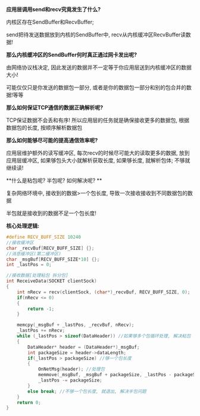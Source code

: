 **应用层调用send和recv究竟发生了什么?**

内核区存在SendBuffer和RecvBuffer; 

send把待发送数据放到内核的SendBuffer中, recv从内核缓冲区RecvBuffer读数据!



**那么内核缓冲区的SendBuffer何时真正通过网卡发出呢?**

由网络协议栈决定, 因此发送的数据并不一定等于你应用层送到内核缓冲区的数据大小! 

可能仅仅只是你发送的数据包一部分,  或者是你的数据包一部分和别的包合并的数据!等等



**那么如何保证TCP通信的数据正确解析呢?**

TCP保证数据不会丢和有序! 所以应用层的任务就是确保接收更多的数据包, 根据数据包的长度, 按顺序解析数据包



**那么如何能够尽可能的提高通信效率呢?**

应用层维护额外的读写缓冲区,  每次recv的时候尽可能大的读取更多的数据, 放到应用层缓冲区, 如果够包头大小就解析获取长度, 如果够长度, 就解析包体; 不够就继续读!



**什么是粘包呢? 半包呢?  如何解决呢? **

复杂网络环境中, 接收到的数据>一个包长度, 导致一次接收接收到不同数据包的数据

半包就是接收到的数据不足一个包长度!

**核心处理逻辑:**

```c++
#define RECV_BUFF_SIZE 10240
//接收缓冲区
char _recvBuf[RECV_BUFF_SIZE] {};
//消息缓冲区(第二缓冲区)
char _msgBuf[RECV_BUFF_SIZE*10] {};
int _lastPos = 0;

//接收数据[处理粘包 拆分包]
int ReceiveData(SOCKET clientSock)
{
    int nRecv = recv(clientSock, (char*)_recvBuf, RECV_BUFF_SIZE, 0);
    if(nRecv <= 0)
    {
        return -1;
    }

    memcpy(_msgBuf + _lastPos, _recvBuf, nRecv);
    _lastPos += nRecv;
    while (_lastPos > sizeof(DataHeader)) //如果够多个包循环处理, 解决粘包
    {
        DataHeader* header = (DataHeader*)_msgBuf;
        int packageSize = header->dataLength;
        if(_lastPos > packageSize) //够一个包长度
        {
            OnNetMsg(header); //处理包
            memmove(_msgBuf, _msgBuf + packageSize, _lastPos - packageSize);
            _lastPos -= packageSize;
        }
        else break; //不够一个包长度, 就退出, 解决半包问题
    }
    return 0;
}
```





